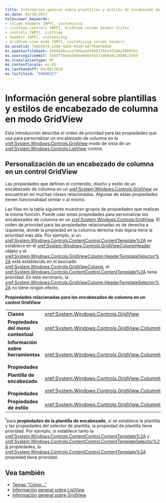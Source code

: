 ```yaml
---
title: Información general sobre plantillas y estilos de encabezado de columna en modo GridView
ms.date: 03/30/2017
helpviewer_keywords:
- column headers [WPF], customizing
- ListView controls [WPF], GridView column header styles
- controls [WPF], ListView
- headers [WPF], customizing
- GridView view mode [WPF], customizing column headers
ms.assetid: 74835674-a39e-4ab5-9418-ad7f6ab7b956
ms.openlocfilehash: 83643d8acea706bad439683702e4228d240b97bc
ms.sourcegitcommit: 5b6d778ebb269ee6684fb57ad69a8c28b06235b9
ms.translationtype: MT
ms.contentlocale: es-ES
ms.lasthandoff: 04/08/2019
ms.locfileid: "59090327"
---
```

# <a name="gridview-column-header-styles-and-templates-overview"></a>Información general sobre plantillas y estilos de encabezado de columna en modo GridView
Esta introducción describe el orden de prioridad para las propiedades que usa para personalizar un encabezado de columna en la <xref:System.Windows.Controls.GridView> modo de vista de un <xref:System.Windows.Controls.ListView> control.  
  
## <a name="customizing-a-column-header-in-a-gridview"></a>Personalización de un encabezado de columna en un control GridView  
 Las propiedades que definen el contenido, diseño y estilo de un encabezado de columna en un <xref:System.Windows.Controls.GridView> se encuentran en muchas clases relacionadas. Algunas de estas propiedades tienen funcionalidad similar o al mismo.  
  
 Las filas en la tabla siguiente muestran grupos de propiedades que realizan la misma función. Puede usar estas propiedades para personalizar los encabezados de columna en un <xref:System.Windows.Controls.GridView>. El orden de prioridad para las propiedades relacionadas es de derecha a izquierda, donde la propiedad en la columna derecha más lejana tiene la prioridad más alta. Por ejemplo, si un <xref:System.Windows.Controls.ContentControl.ContentTemplate%2A> se establece en el <xref:System.Windows.Controls.GridViewColumnHeader> objeto y el <xref:System.Windows.Controls.GridViewColumn.HeaderTemplateSelector%2A> está establecido en el asociado <xref:System.Windows.Controls.GridViewColumn>, el <xref:System.Windows.Controls.ContentControl.ContentTemplate%2A> tiene prioridad. En este escenario, la <xref:System.Windows.Controls.GridViewColumn.HeaderTemplateSelector%2A> no tiene ningún efecto.  
  
 **Propiedades relacionadas para los encabezados de columna en un control GridView**  
  
|||||  
|-|-|-|-|  
|**Clases**|<xref:System.Windows.Controls.GridView>|<xref:System.Windows.Controls.GridViewColumn>|<xref:System.Windows.Controls.GridViewColumnHeader>|  
|**Propiedades del menú contextual**|<xref:System.Windows.Controls.GridView.ColumnHeaderContextMenu%2A>|No es aplicable|<xref:System.Windows.FrameworkElement.ContextMenu%2A>|  
|**Información sobre herramientas**<br /><br /> **Propiedades**|<xref:System.Windows.Controls.GridView.ColumnHeaderToolTip%2A>|No es aplicable|<xref:System.Windows.FrameworkElement.ToolTip%2A>|  
|**Plantilla de encabezado**<br /><br /> **Propiedades**|<xref:System.Windows.Controls.GridView.ColumnHeaderTemplate%2A> <sup>1</sup>/<br /><br /> <xref:System.Windows.Controls.GridView.ColumnHeaderTemplateSelector%2A>|<xref:System.Windows.Controls.GridViewColumn.HeaderTemplate%2A> <sup>1</sup>/<br /><br /> <xref:System.Windows.Controls.GridViewColumn.HeaderTemplateSelector%2A>|<xref:System.Windows.Controls.ContentControl.ContentTemplate%2A> <sup>1</sup>/<br /><br /> <xref:System.Windows.Controls.ContentControl.ContentTemplateSelector%2A>|  
|**Propiedades de estilo**|<xref:System.Windows.Controls.GridView.ColumnHeaderContainerStyle%2A>|<xref:System.Windows.Controls.GridViewColumn.HeaderContainerStyle%2A>|<xref:System.Windows.FrameworkElement.Style%2A>|  
  
 <sup>1</sup>para **propiedades de la plantilla de encabezado**, si se establece la plantilla y las propiedades del selector de plantilla, la propiedad de plantilla tiene prioridad. Por ejemplo, si establece tanto la <xref:System.Windows.Controls.ContentControl.ContentTemplate%2A> y <xref:System.Windows.Controls.ContentControl.ContentTemplateSelector%2A> propiedades, la <xref:System.Windows.Controls.ContentControl.ContentTemplate%2A> propiedad tiene prioridad.  
  
## <a name="see-also"></a>Vea también

- [Temas "Cómo..."](listview-how-to-topics.md)
- [Información general sobre ListView](listview-overview.md)
- [Información general sobre GridView](gridview-overview.md)
